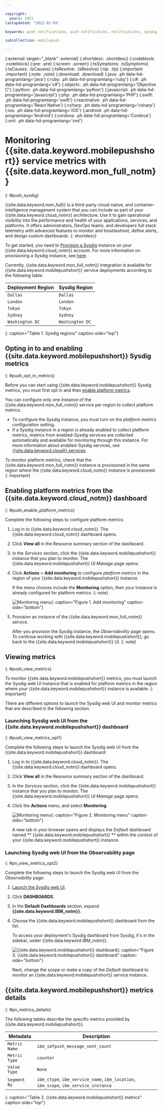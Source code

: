 ```yaml
---

copyright:
  years: 2021
lastupdated: "2021-02-09"

keywords: push notifications, push notification, notifications, sysdig, monitoring

subcollection: mobilepush

---
```


{:external: target="_blank" .external}
{:shortdesc: .shortdesc}
{:codeblock: .codeblock}
{:pre: .pre}
{:screen: .screen}
{:tsSymptoms: .tsSymptoms}
{:tsCauses: .tsCauses}
{:tsResolve: .tsResolve}
{:tip: .tip}
{:important: .important}
{:note: .note}
{:download: .download}
{:java: .ph data-hd-programlang='java'}
{:ruby: .ph data-hd-programlang='ruby'}
{:c#: .ph data-hd-programlang='c#'}
{:objectc: .ph data-hd-programlang='Objective C'}
{:python: .ph data-hd-programlang='python'}
{:javascript: .ph data-hd-programlang='javascript'}
{:php: .ph data-hd-programlang='PHP'}
{:swift: .ph data-hd-programlang='swift'}
{:reactnative: .ph data-hd-programlang='React Native'}
{:csharp: .ph data-hd-programlang='csharp'}
{:ios: .ph data-hd-programlang='iOS'}
{:android: .ph data-hd-programlang='Android'}
{:cordova: .ph data-hd-programlang='Cordova'}
{:xml: .ph data-hd-programlang='xml'}

# Monitoring {{site.data.keyword.mobilepushshort}} service metrics with {{site.data.keyword.mon_full_notm}}
{: #push_sysdig}

{{site.data.keyword.mon_full}} is a third-party cloud-native, and container-intelligence management system that you can include as part of your {{site.data.keyword.cloud_notm}} architecture. Use it to gain operational visibility into the performance and health of your applications, services, and platforms. It offers administrators, DevOps teams, and developers full stack telemetry with advanced features to monitor and troubleshoot, define alerts, and design custom dashboards.
{: shortdesc}

To get started, you need to [Provision a Sysdig](https://{DomainName}/catalog/services/ibm-cloud-monitoring-with-sysdig) instance on your {{site.data.keyword.cloud_notm}} account. For more information on provisioning a Sysdig instance, see [here](https://cloud.ibm.com/docs/Monitoring-with-Sysdig?topic=Monitoring-with-Sysdig-provision).

Currently, {{site.data.keyword.mon_full_notm}} integration is available for {{site.data.keyword.mobilepushshort}} service deployments according to the following table:

| Deployment Region | Sysdig Region    |
|-------------------|------------------|
| `Dallas`          | `Dallas`         |
| `London`          | `London`         |
| `Tokyo`           | `Tokyo`          |
| `Sydney`          | `Sydney`         |
| `Washington DC`   | `Washington DC`  |
{: caption="Table 1. Sysdig regions" caption-side="top"}

## Opting in to and enabling {{site.data.keyword.mobilepushshort}} Sysdig metrics
{: #push_opt_in_metrics}

Before you can start using {{site.data.keyword.mobilepushshort}} Sysdig metrics, you must first opt in and then [enable platform metrics](/docs/Monitoring-with-Sysdig?topic=Monitoring-with-Sysdig-platform_metrics_enabling). 

You can configure only one instance of the {{site.data.keyword.mon_full_notm}} service per region to collect platform metrics. 
* To configure the Sysdig instance, you must turn on the *platform metrics* configuration setting. 
* If a Sysdig instance in a region is already enabled to collect platform metrics, metrics from enabled-Sysdig services are collected automatically and available for monitoring through this instance. For more information about enabled-Sysdig services, see [{{site.data.keyword.cloud}} services](https://www.ibm.com/cloud/services).

To monitor platform metrics, check that the {{site.data.keyword.mon_full_notm}} instance is provisioned in the same region where the {{site.data.keyword.cloud_notm}} instance is provisioned.
{: important}

## Enabling platform metrics from the {{site.data.keyword.cloud_notm}} dashboard
{: #push_enable_platform_metrics}

Complete the following steps to configure platform metrics:

1. Log in to {{site.data.keyword.cloud_notm}}. The {{site.data.keyword.cloud_notm}} dashboard opens.
1. Click **View all** in the Resource summary section of the dashboard.
1. In the *Services* section, click the {{site.data.keyword.mobilepushshort}} instance that you plan to monitor. The {{site.data.keyword.mobilepushshort}} UI *Manage* page opens.
1. Click **Actions** > **Add monitoring** to configure *platform metrics* in the region of your {{site.data.keyword.mobilepushshort}} instance. 

   If the menu choices include the **Monitoring** option, then your instance is already configured for platform metrics. 
   {: note}
    
   ![Monitoring menu](images/pn-monitoring.png){: caption="Figure 1. Add monitoring" caption-side="bottom"}

1. Provision an instance of the {{site.data.keyword.mon_full_notm}} service.

   After you provision the Sysdig instance, the *Observabvility* page opens. To continue working with {{site.data.keyword.mobilepushshort}}, go back to the {{site.data.keyword.mobilepushshort}} UI.
   {: note}

## Viewing metrics
{: #push_view_metrics}

To monitor {{site.data.keyword.mobilepushshort}} metrics, you must launch the Sysdig web UI instance that is enabled for platform metrics in the region where your {{site.data.keyword.mobilepushshort}} instance is available.
{: important}

There are different options to launch the Sysdig web UI and monitor metrics that are described in the following section.

### Launching Sysdig web UI from the {{site.data.keyword.mobilepushshort}} dashboard
{: #push_view_metrics_opt1}

Complete the following steps to launch the Sysdig web UI from the {{site.data.keyword.mobilepushshort}} dashboard:

1. Log in to {{site.data.keyword.cloud_notm}}. The {{site.data.keyword.cloud_notm}} dashboard opens. 
1. Click **View all** in the Resource summary section of the dashboard.
1. In the *Services* section, click the {{site.data.keyword.mobilepushshort}} instance that you plan to monitor. The {{site.data.keyword.mobilepushshort}} UI *Manage* page opens.
1. Click the **Actions** menu, and select **Monitoring**.

   ![Monitoring menu](images/pn-monitoring1.png){: caption="Figure 2. Monitoring menu" caption-side="bottom"}

   A new tab in your browser opens and displays the *Default* dashboard named ** {{site.data.keyword.mobilepushshort}} ** within the context of your {{site.data.keyword.mobilepushshort}} instance.

### Launching Sysdig web UI from the Observability page
{: #pn_view_metrics_opt2}

Complete the following steps to launch the Sysdig web UI from the *Observability* page:

1. [Launch the Sysdig web UI](/docs/Monitoring-with-Sysdig?topic=Monitoring-with-Sysdig-launch).
1. Click **DASHBOARDS**.
1. In the **Default Dashboards** section, expand **{{site.data.keyword.IBM_notm}}**.
1. Choose the {{site.data.keyword.mobilepushshort}} dashboard from the list.

   To access your deployment's Sysdig dashboard from Sysdig, it's in the sidebar, under {{site.data.keyword.IBM_notm}}.

   ![{{site.data.keyword.mobilepushshort}} dashboard](images/mp-dashboard-link.png){: caption="Figure 3. {{site.data.keyword.mobilepushshort}} dashboard" caption-side="bottom"}

   Next, change the scope or make a copy of the *Default* dashboard to monitor an {{site.data.keyword.mobilepushshort}} service instance.  

## {{site.data.keyword.mobilepushshort}} metrics details
{: #pn_metrics_details}

The following tables describe the specific metrics provided by {{site.data.keyword.mobilepushshort}}. 

| Metadata          | Description                                                                              |
|-------------------|------------------------------------------------------------------------------------------|
| `Metric Name`     | `ibm_imfpush_message_sent_count`                                                         |
| `Metric Type`     | `counter`                                                                                |
| `Value Type`      | `None`                                                                                   |
| `Segment By`      | `ibm_ctype`, `ibm_service_name`, `ibm_location`, `ibm_scope`, `ibm_service_instance`     |
{: caption="Table 2. {{site.data.keyword.mobilepushshort}} metrics" caption-side="top"}

